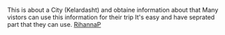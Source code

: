 This is about a City (Kelardasht) and obtaine information about that
Many vistors can use this information for their trip
It's easy and have seprated part that they can use.
[RihannaP](https://github.com/RihannaP)

